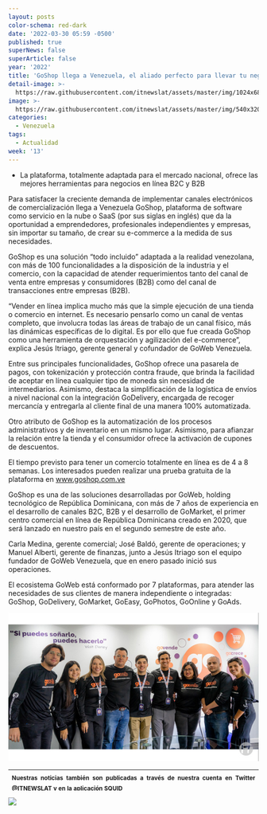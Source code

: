 ```yaml
---
layout: posts
color-schema: red-dark
date: '2022-03-30 05:59 -0500'
published: true
superNews: false
superArticle: false
year: '2022'
title: 'GoShop llega a Venezuela, el aliado perfecto para llevar tu negocio a internet'
detail-image: >-
  https://raw.githubusercontent.com/itnewslat/assets/master/img/1024x680/goweb-g.jpg
image: >-
  https://raw.githubusercontent.com/itnewslat/assets/master/img/540x320/goweb-p.jpg
categories:
  - Venezuela
tags:
  - Actualidad
week: '13'
---
```

- La plataforma, totalmente adaptada para el mercado nacional, ofrece las mejores herramientas para negocios en línea B2C y B2B

Para satisfacer la creciente demanda de implementar canales electrónicos de comercialización llega a Venezuela GoShop, plataforma de software como servicio en la nube o SaaS (por sus siglas en inglés) que da la oportunidad a emprendedores, profesionales independientes y empresas, sin importar su tamaño, de crear su e-commerce a la medida de sus necesidades. 

GoShop es una solución “todo incluido” adaptada a la realidad venezolana, con más de 100 funcionalidades a la disposición de la industria y el comercio, con la capacidad de atender requerimientos tanto del canal de venta entre empresas y consumidores (B2B) como del canal de transacciones entre empresas (B2B). 

“Vender en línea implica mucho más que la simple ejecución de una tienda o comercio en internet. Es necesario pensarlo como un canal de ventas completo, que involucra todas las áreas de trabajo de un canal físico, más las dinámicas específicas de lo digital. Es por ello que fue creada GoShop como una herramienta de orquestación y agilización del e-commerce”, explica Jesús Itriago, gerente general y cofundador de GoWeb Venezuela.

Entre sus principales funcionalidades, GoShop ofrece una pasarela de pagos, con tokenización y protección contra fraude, que brinda la facilidad de aceptar en línea cualquier tipo de moneda sin necesidad de intermediarios. Asimismo, destaca la simplificación de la logística de envíos a nivel nacional con la integración GoDelivery, encargada de recoger mercancía y entregarla al cliente final de una manera 100% automatizada. 

Otro atributo de GoShop es la automatización de los procesos administrativos y de inventario en un mismo lugar. Asimismo, para afianzar la relación entre la tienda y el consumidor ofrece la activación de cupones de descuentos.

El tiempo previsto para tener un comercio totalmente en línea es de 4 a 8 semanas. Los interesados pueden realizar una prueba gratuita de la plataforma en www.goshop.com.ve 

GoShop es una de las soluciones desarrolladas por GoWeb, holding tecnológico de República Dominicana, con más de 7 años de experiencia en el desarrollo de canales B2C, B2B y el desarrollo de GoMarket, el primer centro comercial en línea de República Dominicana creado en 2020, que será lanzado en nuestro país en el segundo semestre de este año. 

Carla Medina, gerente comercial; José Baldó, gerente de operaciones; y Manuel Alberti, gerente de finanzas, junto a Jesús Itriago son el equipo fundador de GoWeb Venezuela, que en enero pasado inició sus operaciones. 

El ecosistema GoWeb está conformado por 7 plataformas, para atender las necesidades de sus clientes de manera independiente o integradas: GoShop, GoDelivery, GoMarket, GoEasy, GoPhotos, GoOnline y GoAds.

![](https://raw.githubusercontent.com/itnewslat/assets/master/img/540x320/goweb-p.jpg)

<table style="height: 42px;" width="569">
<tbody>
<tr>
<td style="text-align: justify;"><sub><strong>Nuestras noticias también son publicadas a través de nuestra cuenta en Twitter <a href="https://twitter.com/itnewslat?lang=es">@ITNEWSLAT</a> y en la aplicación <a href="https://squidapp.co/en/">SQUID</a></strong></sub></td>
</tr>
</tbody>
</table>

<img src="https://tracker.metricool.com/c3po.jpg?hash=56f88a41e39ab42c063cc51676587a04"/>
